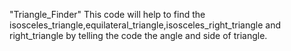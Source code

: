 "Triangle_Finder"
This code will help to find the isosceles_triangle,equilateral_triangle,isosceles_right_triangle and right_triangle by telling the code the angle and side of triangle.
